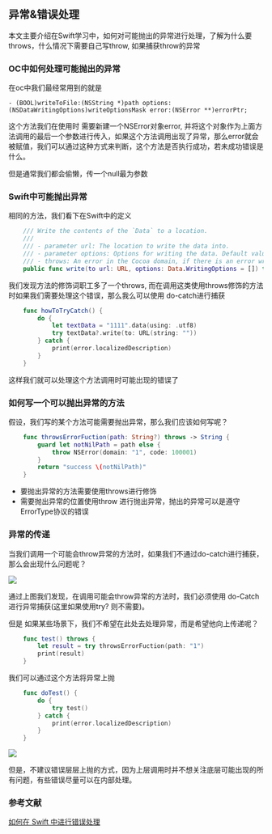 ## 异常&错误处理

本文主要介绍在Swift学习中，如何对可能抛出的异常进行处理，了解为什么要throws，什么情况下需要自己写throw, 如果捕获throw的异常

### OC中如何处理可能抛出的异常

在oc中我们最经常用到的就是

```objc
- (BOOL)writeToFile:(NSString *)path options:(NSDataWritingOptions)writeOptionsMask error:(NSError **)errorPtr;

```
这个方法我们在使用时 需要新建一个NSError对象error, 并将这个对象作为上面方法调用的最后一个参数进行传入，如果这个方法调用出现了异常，那么error就会被赋值，我们可以通过这种方式来判断，这个方法是否执行成功，若未成功错误是什么。

但是通常我们都会偷懒，传一个null最为参数

### Swift中可能抛出异常

相同的方法，我们看下在Swift中的定义

```swift 
    /// Write the contents of the `Data` to a location.
    ///
    /// - parameter url: The location to write the data into.
    /// - parameter options: Options for writing the data. Default value is `[]`.
    /// - throws: An error in the Cocoa domain, if there is an error writing to the `URL`.
    public func write(to url: URL, options: Data.WritingOptions = []) throws
```

我们发现方法的修饰词职工多了一个throws, 而在调用这类使用throws修饰的方法时如果我们需要处理这个错误，那么我么可以使用 do-catch进行捕获

```swift
    func howToTryCatch() {
        do {
            let textData = "1111".data(using: .utf8)
            try textData?.write(to: URL(string: "")) 
        } catch {
            print(error.localizedDescription)
        }
    }
```
这样我们就可以处理这个方法调用时可能出现的错误了


### 如何写一个可以抛出异常的方法

假设，我们写的某个方法可能需要抛出异常，那么我们应该如何写呢？

```swift
    func throwsErrorFuction(path: String?) throws -> String {
        guard let notNilPath = path else {
            throw NSError(domain: "1", code: 100001)
        }
        return "success \(notNilPath)"
    }
```
- 要抛出异常的方法需要使用throws进行修饰
- 需要抛出异常的位置使用throw 进行抛出异常，抛出的异常可以是遵守ErrorType协议的错误

### 异常的传递

当我们调用一个可能会throw异常的方法时，如果我们不通过do-catch进行捕获，那么会出现什么问题呢？

![](https://tva1.sinaimg.cn/large/008vxvgGgy1h7cx2of2sbj31n004caal.jpg)

通过上图我们发现，在调用可能会throw异常的方法时，我们必须使用 do-Catch进行异常捕获(这里如果使用try? 则不需要)。

但是 如果某些场景下，我们不希望在此处去处理异常，而是希望他向上传递呢？

```swift
    func test() throws {
        let result = try throwsErrorFuction(path: "1")
        print(result)
    }
```

我们可以通过这个方法将异常上抛

```swift
    func doTest() {
        do {
            try test()
        } catch {
            print(error.localizedDescription)
        }
    }
```

![](https://tva1.sinaimg.cn/large/008vxvgGgy1h7cxdnshkyj31g80s2n19.jpg)

但是，不建议错误层层上抛的方式，因为上层调用时并不想关注底层可能出现的所有问题，有些错误尽量可以在内部处理。



### 参考文献
[如何在 Swift 中进行错误处理](https://swift.gg/2016/06/12/let-it-throw/)